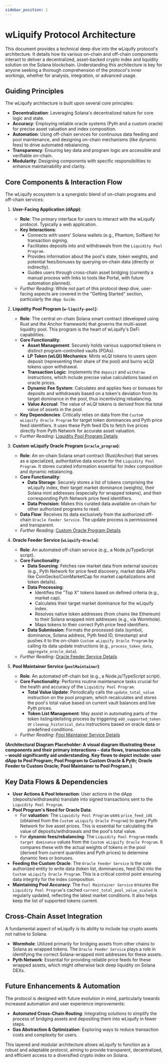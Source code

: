 ```yaml
---
sidebar_position: 1
---
```


# wLiquify Protocol Architecture

This document provides a technical deep dive into the wLiquify protocol's architecture. It details how its various on-chain and off-chain components interact to deliver a decentralized, asset-backed crypto index and liquidity solution on the Solana blockchain. Understanding this architecture is key for anyone seeking a thorough comprehension of the protocol's inner workings, whether for analysis, integration, or advanced usage.

## Guiding Principles

The wLiquify architecture is built upon several core principles:
-   **Decentralization**: Leveraging Solana's decentralized nature for core logic and state.
-   **Accuracy**: Employing reliable oracle systems (Pyth and a custom oracle) for precise asset valuation and index composition.
-   **Automation**: Using off-chain services for continuous data feeding and pool maintenance, and designing on-chain mechanisms (like dynamic fees) to drive automated rebalancing.
-   **Transparency**: Ensuring key data and program logic are accessible and verifiable on-chain.
-   **Modularity**: Designing components with specific responsibilities to enhance maintainability and clarity.

## Core Components & Interaction Flow

The wLiquify ecosystem is a synergistic blend of on-chain programs and off-chain services:

1.  **User-Facing Application (dApp)**:
    *   **Role**: The primary interface for users to interact with the wLiquify protocol. Typically a web application.
    *   **Key Interactions**:
        *   Connects with users' Solana wallets (e.g., Phantom, Solflare) for transaction signing.
        *   Facilitates deposits into and withdrawals from the `Liquidity Pool Program`.
        *   Provides information about the pool's state, token weights, and potential fees/bonuses by querying on-chain data (directly or indirectly).
        *   Guides users through cross-chain asset bridging (currently a manual process with links to tools like Portal, with future automation planned).
    *   *Further Reading*: While not part of this protocol deep dive, user-facing aspects are covered in the "Getting Started" section, particularly the `dApp Guide`.

2.  **Liquidity Pool Program (`w-liquify-pool`)**:
    *   **Role**: The central on-chain Solana smart contract (developed using Rust and the Anchor framework) that governs the multi-asset liquidity pool. This program is the heart of wLiquify's DeFi capabilities.
    *   **Core Functionality**:
        *   **Asset Management**: Securely holds various supported tokens in distinct program-controlled vaults (PDAs).
        *   **LP Token (wLQI) Mechanics**: Mints wLQI tokens to users upon deposit (representing their share of the pool) and burns wLQI tokens upon withdrawal.
        *   **Transaction Logic**: Implements the `deposit` and `withdraw` instructions, which include precise value calculations based on oracle prices.
        *   **Dynamic Fee System**: Calculates and applies fees or bonuses for deposits and withdrawals based on a token's deviation from its target dominance in the pool, thus incentivizing rebalancing.
        *   **Value Accrual**: The value of wLQI tokens is derived from the total value of assets in the pool.
    *   **Key Dependencies**: Critically relies on data from the `Custom wLiquify Oracle Program` for target token dominances and Pyth price feed identifiers. It uses these Pyth feed IDs to fetch live prices directly from Pyth Network for accurate asset valuation.
    *   *Further Reading*: [Liquidity Pool Program Details](./on-chain-programs/pool-program.md)

3.  **Custom wLiquify Oracle Program (`oracle_program`)**:
    *   **Role**: An on-chain Solana smart contract (Rust/Anchor) that serves as a specialized, authoritative data source for the `Liquidity Pool Program`. It stores curated information essential for index composition and dynamic rebalancing.
    *   **Core Functionality**:
        *   **Data Storage**: Securely stores a list of tokens comprising the wLiquify index, their target market dominance (weights), their Solana mint addresses (especially for wrapped tokens), and their corresponding Pyth Network price feed identifiers.
        *   **Data Provision**: Makes this curated data available on-chain for other authorized programs to read.
    *   **Data Flow**: Receives its data exclusively from the authorized off-chain `Oracle Feeder Service`. The update process is permissioned and transparent.
    *   *Further Reading*: [Custom Oracle Program Details](./on-chain-programs/oracle-program.md)

4.  **Oracle Feeder Service (`wLiquify-Oracle`)**:
    *   **Role**: An automated off-chain service (e.g., a Node.js/TypeScript script).
    *   **Core Functionality**:
        *   **Data Sourcing**: Fetches raw market data from external sources (e.g., Pyth Network for price feed discovery, market data APIs like CoinGecko/CoinMarketCap for market capitalizations and token details).
        *   **Data Processing**:
            *   Identifies the "Top X" tokens based on defined criteria (e.g., market cap).
            *   Calculates their target market dominance for the wLiquify index.
            *   Resolves native token addresses (from chains like Ethereum) to their Solana wrapped mint addresses (e.g., via Wormhole).
            *   Maps tokens to their correct Pyth price feed identifiers.
        *   **Data Submission**: Formats the processed data (symbol, dominance, Solana address, Pyth feed ID, timestamp) and pushes it to the on-chain `Custom wLiquify Oracle Program` by calling its data update instructions (e.g., `process_token_data`, `aggregate_oracle_data`).
    *   *Further Reading*: [Oracle Feeder Service Details](./off-chain-services/oracle-feeder.md)

5.  **Pool Maintainer Service (`poolMaintainer`)**:
    *   **Role**: An automated off-chain bot (e.g., a Node.js/TypeScript script).
    *   **Core Functionality**: Performs routine maintenance tasks crucial for the health and accuracy of the `Liquidity Pool Program`.
        *   **Total Value Update**: Periodically calls the `update_total_value` instruction on the pool program, which recalculates and stores the pool's total value based on current vault balances and live Pyth prices.
        *   **Token List Management**: May assist in automating parts of the token listing/delisting process by triggering `add_supported_token` or `cleanup_historical_data` instructions based on oracle data or predefined conditions.
    *   *Further Reading*: [Pool Maintainer Service Details](./off-chain-services/pool-maintainer.md)

**(Architectural Diagram Placeholder: A visual diagram illustrating these components and their primary interactions – data flows, transaction calls – would significantly aid understanding. Key flows to depict include: user dApp to Pool Program; Pool Program to Custom Oracle & Pyth; Oracle Feeder to Custom Oracle; Pool Maintainer to Pool Program.)**

## Key Data Flows & Dependencies

*   **User Actions & Pool Interaction**: User actions in the dApp (deposits/withdrawals) translate into signed transactions sent to the `Liquidity Pool Program`.
*   **Pool Program's Need for Oracle Data**:
    *   For **valuation**: The `Liquidity Pool Program` uses `price_feed_id`s (obtained from the `Custom wLiquify Oracle Program`) to query Pyth Network for live asset prices. This is essential for calculating the value of deposits/withdrawals and the pool's total value.
    *   For **dynamic fees/rebalancing**: The `Liquidity Pool Program` reads `target dominance` values from the `Custom wLiquify Oracle Program`. It compares these with the actual weights of tokens in the pool (derived from current quantities and Pyth prices) to determine dynamic fees or bonuses.
*   **Feeding the Custom Oracle**: The `Oracle Feeder Service` is the sole authorized entity to write data (token list, dominances, feed IDs) into the `Custom wLiquify Oracle Program`. This is a critical control point ensuring data integrity for the index composition.
*   **Maintaining Pool Accuracy**: The `Pool Maintainer Service` ensures the `Liquidity Pool Program`'s cached `current_total_pool_value_scaled` is regularly updated, reflecting the latest market conditions. It also helps keep the list of supported tokens current.

## Cross-Chain Asset Integration

A fundamental aspect of wLiquify is its ability to include top crypto assets not native to Solana.
*   **Wormhole**: Utilized primarily for bridging assets from other chains to Solana as wrapped tokens. The `Oracle Feeder Service` plays a role in identifying the correct Solana-wrapped mint addresses for these assets.
*   **Pyth Network**: Essential for providing reliable price feeds for these wrapped assets, which might otherwise lack deep liquidity on Solana DEXs.

## Future Enhancements & Automation

The protocol is designed with future evolution in mind, particularly towards increased automation and user experience improvements:
*   **Automated Cross-Chain Routing**: Integrating solutions to simplify the process of bridging assets and depositing them into wLiquify in fewer steps.
*   **Gas Abstraction & Optimization**: Exploring ways to reduce transaction costs and complexity for users.

This layered and modular architecture allows wLiquify to function as a robust and adaptable protocol, aiming to provide transparent, decentralized, and efficient access to a diversified crypto index on Solana. 